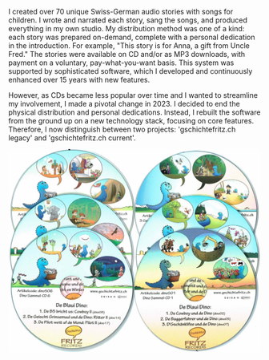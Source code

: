 I created over 70 unique Swiss-German audio stories with songs for children. I wrote and narrated each story, sang the songs, and produced everything in my own studio. My distribution method was one of a kind: each story was prepared on-demand, complete with a personal dedication in the introduction. For example, "This story is for Anna, a gift from Uncle Fred." The stories were available on CD and/or as MP3 downloads, with payment on a voluntary, pay-what-you-want basis. This system was supported by sophisticated software, which I developed and continuously enhanced over 15 years with new features.

However, as CDs became less popular over time and I wanted to streamline my involvement, I made a pivotal change in 2023. I decided to end the physical distribution and personal dedications. Instead, I rebuilt the software from the ground up on a new technology stack, focusing on core features. Therefore, I now distinguish between two projects: 'gschichtefritz.ch legacy' and 'gschichtefritz.ch current'.

!['De Blaui Dino' and 'Roboter Beni' are loved by thousands of children in Switzerland.](gschichtefritz1.jpg)
